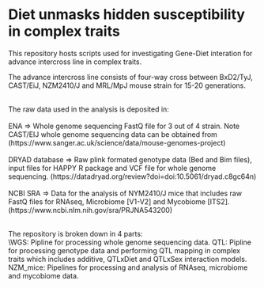 <h1>Diet unmasks hidden susceptibility in complex traits</h1>
<p></p>
<p>This repository hosts scripts used for investigating Gene-Diet interation for advance intercross line in complex traits.</p>
<p>The advance intercross line consists of four-way cross between BxD2/TyJ, CAST/EiJ, NZM2410/J and MRL/MpJ mouse strain for 15-20 generations.</p>
<br>The raw data used in the analysis is deposited in:</br>
<br>ENA => Whole genome sequencing FastQ file for 3 out of 4 strain. Note CAST/EIJ whole genome sequencing data can be obtained from (https://www.sanger.ac.uk/science/data/mouse-genomes-project)</br>
<br>DRYAD database => Raw plink formated genotype data (Bed and Bim files), input files for HAPPY R package and VCF file for whole genome sequencing. (https://datadryad.org/review?doi=doi:10.5061/dryad.c8gc64n) </br> 
<br>NCBI SRA => Data for the analysis of NYM2410/J mice that includes raw FastQ files for RNAseq, Microbiome [V1-V2] and Mycobiome [ITS2]. (https://www.ncbi.nlm.nih.gov/sra/PRJNA543200) </br>
<p></p><br>The repository is broken down in 4 parts:</br>
\WGS: Pipline for processing whole genome sequencing data.
QTL: Pipline for processing genotype data and performing QTL mapping in complex traits which includes additive, QTLxDiet and QTLxSex interaction models.
NZM_mice: Pipelines for processing and analysis of RNAseq, microbiome and mycobiome data.
